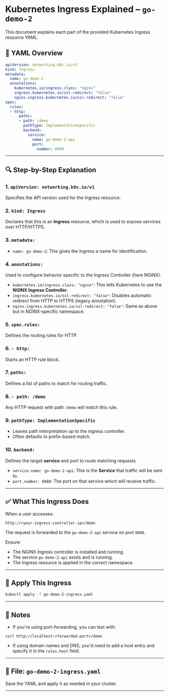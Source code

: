 
# Kubernetes Ingress Explained – `go-demo-2`

This document explains each part of the provided Kubernetes Ingress resource YAML.

## 📄 YAML Overview

```yaml
apiVersion: networking.k8s.io/v1
kind: Ingress
metadata:
  name: go-demo-2
  annotations:
    kubernetes.io/ingress.class: "nginx"
    ingress.kubernetes.io/ssl-redirect: "false"
    nginx.ingress.kubernetes.io/ssl-redirect: "false"
spec:
  rules:
  - http:
      paths:
      - path: /demo
        pathType: ImplementationSpecific
        backend:
          service:
            name: go-demo-2-api
            port:
              number: 8080
```

---

## 🔍 Step-by-Step Explanation

### 1. `apiVersion: networking.k8s.io/v1`
Specifies the API version used for the Ingress resource.

### 2. `kind: Ingress`
Declares that this is an **Ingress** resource, which is used to expose services over HTTP/HTTPS.

### 3. `metadata:`
- `name: go-demo-2`: This gives the Ingress a name for identification.

### 4. `annotations:`
Used to configure behavior specific to the Ingress Controller (here NGINX).
- `kubernetes.io/ingress.class: "nginx"`: This tells Kubernetes to use the **NGINX Ingress Controller**.
- `ingress.kubernetes.io/ssl-redirect: "false"`: Disables automatic redirect from HTTP to HTTPS (legacy annotation).
- `nginx.ingress.kubernetes.io/ssl-redirect: "false"`: Same as above but in NGINX-specific namespace.

### 5. `spec.rules:`
Defines the routing rules for HTTP.

### 6. `- http:`
Starts an HTTP rule block.

### 7. `paths:`
Defines a list of paths to match for routing traffic.

### 8. `- path: /demo`
Any HTTP request with path `/demo` will match this rule.

### 9. `pathType: ImplementationSpecific`
- Leaves path interpretation up to the ingress controller.
- Often defaults to prefix-based match.

### 10. `backend:`
Defines the target **service** and port to route matching requests.

- `service.name: go-demo-2-api`: This is the **Service** that traffic will be sent to.
- `port.number: 8080`: The port on that service which will receive traffic.

---

## ✅ What This Ingress Does

When a user accesses:

```
http://<your-ingress-controller-ip>/demo
```

The request is forwarded to the `go-demo-2-api` service on port `8080`.

Ensure:
- The NGINX Ingress controller is installed and running.
- The service `go-demo-2-api` exists and is running.
- The Ingress resource is applied in the correct namespace.

---

## 🔧 Apply This Ingress

```bash
kubectl apply -f go-demo-2-ingress.yaml
```

---

## 📌 Notes

- If you're using port-forwarding, you can test with:

```
curl http://localhost:<forwarded-port>/demo
```

- If using domain names and DNS, you'd need to add a host entry and specify it in the `rules.host` field.

---

## 📂 File: `go-demo-2-ingress.yaml`

Save the YAML and apply it as needed in your cluster.

---

